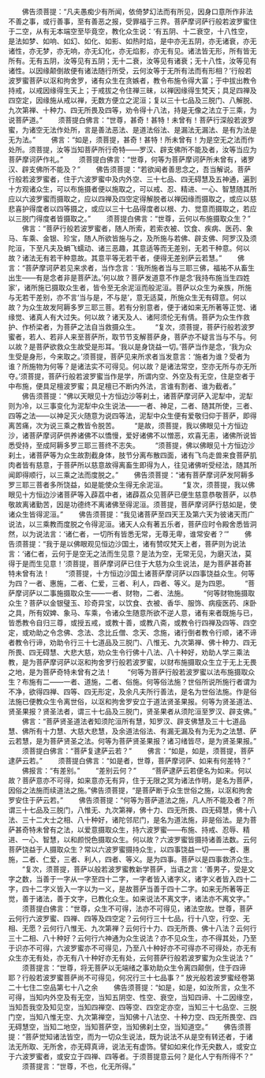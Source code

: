 <!-- { "loadSidebar": true } -->
　　佛告须菩提：“凡夫愚痴少有所闻，依倚梦幻法而有所见，因身口意所作非法不善之事，或行善事，至有善恶之报，受罪福于三界。菩萨摩诃萨行般若波罗蜜住于二空，从有无本端空至毕竟空，教化众生说：‘有五阴、十二衰空，十八性空，是法如梦、如响、如幻、如化、如影、如热时焰，是中亦无五阴，亦无诸衰，亦无诸性，亦无梦，亦无响，亦无幻化，亦无焰影，亦无有见。诸法皆无形，所有皆无所有。无有五阴，汝等见有五阴；无十二衰，汝等见有诸衰；无十八性，汝等见有诸性。以因缘颠倒故便有诸法随行所受，云何汝等于无所有法而有形相？’行般若波罗蜜菩萨以沤和拘舍罗，诸有众生在贪嫉者，教令布施令得大富；于中拔出教令持戒，以戒因缘得生天上；于戒拔之令住禅三昧，以禅因缘得生梵天；具足四禅及四空定，因缘施从戒以禅，无数方便立之泥洹；复以三十七品及三脱门、八解脱、九次第禅、十种力、四无所畏及四等，劝令得十八法，持是无像之法立于三乘，为说菩萨道。”
　　须菩提白佛言：“世尊，甚奇！甚特！未曾有！菩萨行深般若波罗蜜，为诸空无法作处所，言是善法恶法、是道法俗法、是漏法无漏法、是有为法是无为法。”
　　佛言：“如是，须菩提，甚奇！甚特！所未曾有！为是空无之法而作处所。须菩提，汝等当知菩萨所行奇特——罗汉、辟支佛所不能及者，汝等当应为菩萨摩诃萨作礼。”
　　须菩提白佛言：“世尊，何等为菩萨摩诃萨所未曾有，诸罗汉、辟支佛所不能及？”
　　佛告须菩提：“若欲闻者善思念之，吾当解说。菩萨行般若波罗蜜者，住于六波罗蜜中及内外空、三十七品、四无碍慧及五神通，遍到十方观诸众生，可以布施摄者便以施取之，可以戒、忍、精进、一心、智慧随其所应以六波罗蜜而摄取之，应以四禅及四空定得解脱者以禅因缘而摄取之，或应以慈悲喜护得度者以四等摄之，或应以三十七品得度者以根、力、觉意而摄取之，若应以三脱门得度者皆摄取之。”
　　须菩提白佛言：“世尊，云何以布施摄取众生？”
　　佛言：“菩萨行般若波罗蜜者，随人所索，若索衣被、饮食、疾病、医药、象马、车乘、金银、珍宝，随人所欲皆施与之，及所施与若佛、辟支佛、阿罗汉及须陀洹，下至凡夫及蜎飞蠕动、诸三恶趣，其意适等而无差别，无若干种意。何以故？诸法无有若干种意故。其意平等无若干者，便得无差别萨云若慧。”
　　佛言：“菩萨摩诃萨若见来求者，当作念言：‘我所施者当与三耶三佛，福祐不从畜生出生——有是念者非是菩萨法。’何以故？菩萨发道意不作是念‘我持布施当生四姓家’，诸所施已摄取众生者，皆令至无余泥洹而般泥洹。菩萨以众生为亲族，所施与无若干差别，亦不言‘当与是，不与是’，意无适莫，所施众生无有碍意。何以故？为众生故发阿耨多罗三耶三菩。若有分别意者，便于诸如来无所著等正觉、诸缘觉、诸真人有大过失。何以故？诸天及人、诸阿须伦无有倩。菩萨为众生作救护、作桥梁者，为菩萨之法自当救摄众生。
　　“复次，须菩提，菩萨行般若波罗蜜者，若人、若非人来至菩萨所，取节节支解菩萨身，菩萨亦不疑言当与不与。何以故？是菩萨欲救众生故受是形耳。‘我以是身饶益一切。’菩萨当作是念，‘我为众生受是身形，今来取之。’须菩提，菩萨见来所求者当发意言：‘施者为谁？受者为谁？所施物为何等？是诸法实不可得见。何以故？是诸法常空，空亦无所与亦无所夺。’须菩提，菩萨行般若波罗蜜当作是学，所谓内空、外空及有无空，住是空者于中布施，便具足檀波罗蜜；具足檀已不断内外法，言谁有割者、谁为截者。”
　　佛告须菩提：“佛以天眼见十方恒边沙等刹土，诸菩萨摩诃萨入泥犁中，泥犁则为冷，以三事变化为泥犁中众生说法——一者、神足，二者、随其所使，三者、四等之法——以神足灭火随意为说四等法，泥犁中众生便有爱敬归仰于菩萨，即得离苦痛，次为说三乘之教皆令脱苦。
　　“是故，须菩提，我以佛眼见十方恒边沙，诸菩萨摩诃萨供养诸佛不以憍慢，爱好诸佛不以憎恶，欢喜无恚，诸佛所说皆悉受持，至成阿耨多罗三耶三菩终不志失。
　　“须菩提，佛以佛眼见十方恒边沙刹土，诸菩萨等为众生故割截身体，肢节分离布散四面，诸有飞鸟走兽来食菩萨肌肉者皆有慈意，于菩萨所以慈意故得离畜生即得为人，往见诸佛听受经法，随其所闻即得顺行，以三乘之法而度脱之。”
　　佛告须菩提：“诸有菩萨摩诃萨发阿耨多罗三耶三菩者多所饶益，如是能使众生得无余泥洹。
　　“复次，须菩提，我以佛眼见十方恒边沙诸菩萨等入薜荔中者，诸薜荔众见菩萨已便生慈意恭敬菩萨，以恭敬故离诸勤苦，因是功德终不离诸佛至得泥洹。须菩提，菩萨摩诃萨行慈如是，使诸众生皆得泥洹。”
　　佛告须菩提：“我见诸菩萨至四天王及第六天为彼诸天而广说法，以三乘教而度脱之令得泥洹。诸天人众有著五乐者，菩萨应时令殿舍悉皆洞然，以为说法言：‘诸仁者，一切所有皆悉无常，无尊无卑，谁常安者？’”
　　佛告须菩提：“我于是以佛眼观见恒边沙国土，诸有赞叹梵天上者，菩萨则为说法言：‘诸仁者，云何于是空无之法而生见意？是法为空，无常无见，为磨灭法，莫得于是而生见意！’须菩提，菩萨摩诃萨已住于大慈为众生说法，是为菩萨甚奇甚特未曾有法！
　　“须菩提，十方恒边沙国土诸菩萨摩诃萨以四事饶益众生。何等为四？一者、惠施，二者、仁爱，三者、利人，四者、等义。是为四恩。
　　“菩萨摩诃萨以二事施摄取众生——一者、财物，二者、法施。
　　“何等财物施摄取众生？菩萨以金银璧玉、珍奇异宝，以饮食、衣被、香华、服饰、病瘦医药、床卧之具，所有奴婢、象马、车乘，令诸众生随意所欲不逆人意，诸有来者既施与已，皆悉教令自归三尊，或授五戒，或教十善，或教八斋，或教令行四禅及四等、四空定，或劝助之令念佛、念法、念比丘僧、念天、念施，诸行倒者教令行顺，诸不谛者教令行谛，劝助令行三十七道品及三脱门、八惟无、九次第禅、佛十种力、四无所畏、四无碍慧、大悲大慈，劝众生令行佛十八法、八十种好，劝助人学三乘法教，是为菩萨摩诃萨以沤和拘舍罗行般若波罗蜜，以财布施摄取众生立于无上无畏之地，是为菩萨奇特未曾有之法！
　　“何等为菩萨行般若波罗蜜以法布施摄取众生？布施有二——一者、道施，二者、俗施。何等俗法施？世俗所说所施行者谓为不净，欲得四禅、四等、四无形定，及余凡夫所行善法，是名为世俗法施。作是俗法施已便教众生令离世俗，以沤和拘舍罗安立于道法贤圣果报。何等为贤圣道法、贤圣果报？贤圣法者，谓三十七品及三脱门，贤圣果者从须陀洹至罗汉、辟支佛。”
　　佛言：“菩萨贤圣道法者知须陀洹所有慧，知罗汉、辟支佛慧及三十七道品慧、佛所有十力慧、大慈大悲慧，及余道法俗法、有漏无漏及有为无为之法慧、萨云若慧，是为菩萨贤圣之法。何等为菩萨贤圣果报？诸习绪皆尽，是为贤圣果报。”
　　须菩提白佛言：“菩萨复逮萨云若？”
　　佛言：“如是，如是，须菩提，菩萨逮萨云若。”
　　须菩提白佛言：“如是者，世尊，菩萨摩诃萨、如来有何差特？”
　　佛报言：“有差别。”
　　“差别云何？”
　　“菩萨逮萨云若便名为如来。何以故？菩萨意亦不可得，如来意亦无有异，住于无限之冥为诸法作明，是名为菩萨，因俗之法施而续道法之施。”佛告须菩提，“是菩萨断于众生世俗之施，以沤和拘舍罗安住于萨云若。”
　　佛告须菩提：“何等为菩萨道法之施，凡人所不能及者？所谓三十七品及三脱门，八惟无、九次第禅，佛十力、四无所畏、四无碍慧，佛十八法、三十二大士之相、八十种好，诸陀邻尼门，是名为道法施，非是俗法。是为菩萨甚奇特未曾有之法，以爱意摄取众生，持六波罗蜜——布施、持戒、忍辱、精进、一心、智慧，以和颜悦色摄取众生。何以故？六波罗蜜皆摄持诸善法数。云何菩萨饶益于人摄取众生？常以六波罗蜜摄持众生，以四事饶益一切——一者、惠施，二者、仁爱，三者、利人，四者、等义。是为四事。菩萨以是四事救济众生。
　　“复次，须菩提，菩萨以般若波罗蜜教新学菩萨，当语之言：‘善男子，受是文字之数，当善于一字从一字至四十二字，一字者皆入诸字义，诸字义者皆入四十二字，四十二字义皆入一字以为一义，是故菩萨当善于四十二字。如来无所著等正觉，善于诸法，善于文字，已教化众生。如来说法不离文字，诸法亦不离文字。”
　　须菩提白佛言：“世尊，众生不可得，法亦不可得见，诸法空故。世尊，菩萨云何行六波罗蜜、四禅、四等及四空定？云何行三十七品，行十八空，行空、无相、无愿？云何行八惟无、九次第禅？云何行十力、四无所畏、佛十八法？云何行三十二相、八十种好？云何行六神通为众生说法？亦不见众生，亦不得其处，乃至于识亦不可得，六波罗蜜亦不可得见，乃至八十种好亦不可得亦不可得处，亦无有众生亦无有处，亦无有八十种好亦无有处，云何菩萨行般若波罗蜜为众生说法？”
　　须菩提言：“世尊，将无菩萨以无端绪之事劝助众生令离四颠倒，住于四谛耶？行般若波罗蜜菩萨尚不可得见，何况行三十七品事？”
放光般若波罗蜜经卷第二十七住二空品第七十八之余
　　佛告须菩提：“如是，如是，如汝所言，众生不可得，当知内外空及有无空，当知五阴空、性空、衰空，当知四谛、十二因缘空，当知吾我空及知见空，当知四禅空、四等空、四空定亦空，当知三十七品空、三脱门空，当知八惟无空、九次第禅空，当知佛十八法空、十种力空、四无所畏空、四无碍慧空，当知二地空，当知菩萨空，当知佛刹土空，当知道空。”
　　佛告须菩提：“菩萨觉知诸法皆空，而为一切众生说法，既为说法不从是空有转还者，于诸法无所取、无所舍，亦无碍真谛，说法无有虚饰。譬如如来化作无央数人，或安立于六波罗蜜者，或安立于四禅、四等者。于须菩提意云何？是化人宁有所得不？”
　　须菩提言：“世尊，不也，化无所得。”

